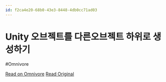 ```yaml
---
id: f2ca4e20-68b0-43e3-8448-4db0cc71ad03
---
```


# Unity 오브젝트를 다른오브젝트 하위로 생성하기
#Omnivore

[Read on Omnivore](https://omnivore.app/me/unity-18d9e79c0b7)
[Read Original](https://seulgit.tistory.com/42)

